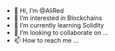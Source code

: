 - 👋 Hi, I’m @AliRed
- 👀 I’m interested in Blockchains
- 🌱 I’m currently learning Solidity
- 💞️ I’m looking to collaborate on ...
- 📫 How to reach me ...

<!---
AliRed/AliRed is a ✨ special ✨ repository because its `README.md` (this file) appears on your GitHub profile.
You can click the Preview link to take a look at your changes.
--->
